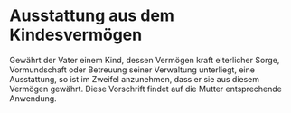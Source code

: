 # Ausstattung aus dem Kindesvermögen

Gewährt der Vater einem Kind, dessen Vermögen kraft elterlicher Sorge, Vormundschaft oder Betreuung seiner Verwaltung unterliegt, eine Ausstattung, so ist im Zweifel anzunehmen, dass er sie aus diesem Vermögen gewährt. Diese Vorschrift findet auf die Mutter entsprechende Anwendung. 

